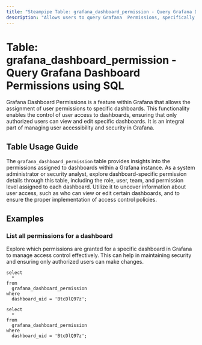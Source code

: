 ```yaml
---
title: "Steampipe Table: grafana_dashboard_permission - Query Grafana Dashboard Permissions using SQL"
description: "Allows users to query Grafana  Permissions, specifically to retrieve information on the permissions assigned to dashboards within a Grafana instance."
---
```


# Table: grafana_dashboard_permission - Query Grafana Dashboard Permissions using SQL

Grafana Dashboard Permissions is a feature within Grafana that allows the assignment of user permissions to specific dashboards. This functionality enables the control of user access to dashboards, ensuring that only authorized users can view and edit specific dashboards. It is an integral part of managing user accessibility and security in Grafana.

## Table Usage Guide

The `grafana_dashboard_permission` table provides insights into the permissions assigned to dashboards within a Grafana instance. As a system administrator or security analyst, explore dashboard-specific permission details through this table, including the role, user, team, and permission level assigned to each dashboard. Utilize it to uncover information about user access, such as who can view or edit certain dashboards, and to ensure the proper implementation of access control policies.

## Examples

### List all permissions for a dashboard
Explore which permissions are granted for a specific dashboard in Grafana to manage access control effectively. This can help in maintaining security and ensuring only authorized users can make changes.

```sql+postgres
select
  *
from
  grafana_dashboard_permission
where
  dashboard_uid = 'BtcDlQ97z';
```

```sql+sqlite
select
  *
from
  grafana_dashboard_permission
where
  dashboard_uid = 'BtcDlQ97z';
```